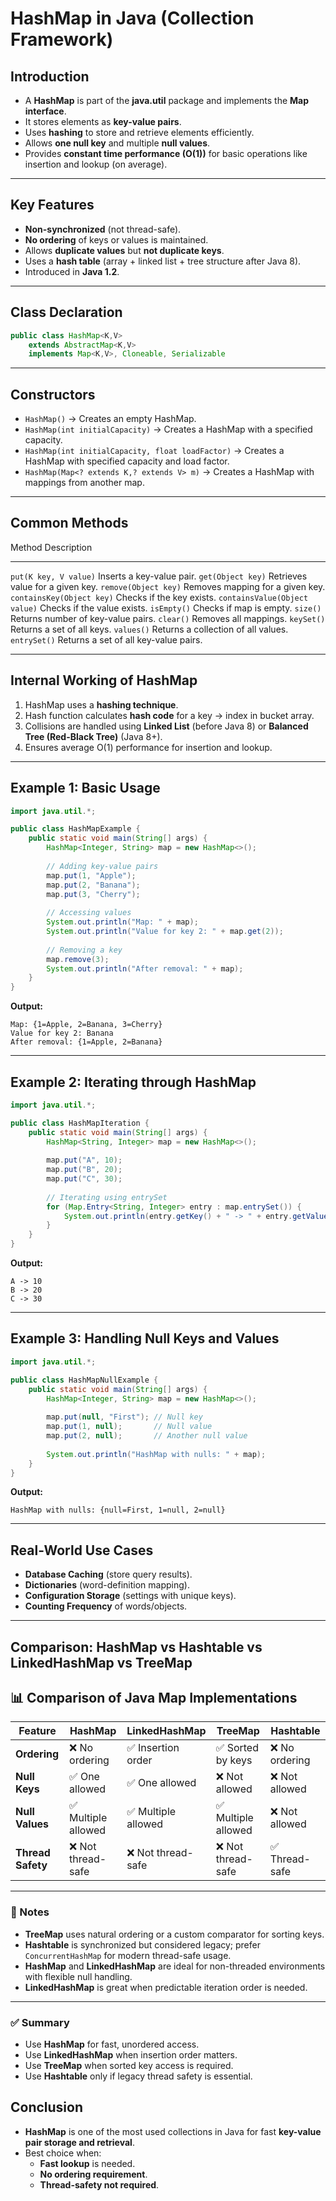 # HashMap in Java (Collection Framework)

## Introduction

-   A **HashMap** is part of the **java.util** package and implements
    the **Map interface**.
-   It stores elements as **key-value pairs**.
-   Uses **hashing** to store and retrieve elements efficiently.
-   Allows **one null key** and multiple **null values**.
-   Provides **constant time performance (O(1))** for basic operations
    like insertion and lookup (on average).

------------------------------------------------------------------------

## Key Features

-   **Non-synchronized** (not thread-safe).
-   **No ordering** of keys or values is maintained.
-   Allows **duplicate values** but **not duplicate keys**.
-   Uses a **hash table** (array + linked list + tree structure after
    Java 8).
-   Introduced in **Java 1.2**.

------------------------------------------------------------------------

## Class Declaration

``` java
public class HashMap<K,V>
    extends AbstractMap<K,V>
    implements Map<K,V>, Cloneable, Serializable
```

------------------------------------------------------------------------

## Constructors

-   `HashMap()` → Creates an empty HashMap.
-   `HashMap(int initialCapacity)` → Creates a HashMap with a specified
    capacity.
-   `HashMap(int initialCapacity, float loadFactor)` → Creates a HashMap
    with specified capacity and load factor.
-   `HashMap(Map<? extends K,? extends V> m)` → Creates a HashMap with
    mappings from another map.

------------------------------------------------------------------------

## Common Methods

  Method                          Description
  ------------------------------- ---------------------------------------
  `put(K key, V value)`           Inserts a key-value pair.
  `get(Object key)`               Retrieves value for a given key.
  `remove(Object key)`            Removes mapping for a given key.
  `containsKey(Object key)`       Checks if the key exists.
  `containsValue(Object value)`   Checks if the value exists.
  `isEmpty()`                     Checks if map is empty.
  `size()`                        Returns number of key-value pairs.
  `clear()`                       Removes all mappings.
  `keySet()`                      Returns a set of all keys.
  `values()`                      Returns a collection of all values.
  `entrySet()`                    Returns a set of all key-value pairs.

------------------------------------------------------------------------

## Internal Working of HashMap

1.  HashMap uses a **hashing technique**.
2.  Hash function calculates **hash code** for a key → index in bucket
    array.
3.  Collisions are handled using **Linked List** (before Java 8) or
    **Balanced Tree (Red-Black Tree)** (Java 8+).
4.  Ensures average O(1) performance for insertion and lookup.

------------------------------------------------------------------------

## Example 1: Basic Usage

``` java
import java.util.*;

public class HashMapExample {
    public static void main(String[] args) {
        HashMap<Integer, String> map = new HashMap<>();
        
        // Adding key-value pairs
        map.put(1, "Apple");
        map.put(2, "Banana");
        map.put(3, "Cherry");
        
        // Accessing values
        System.out.println("Map: " + map);
        System.out.println("Value for key 2: " + map.get(2));
        
        // Removing a key
        map.remove(3);
        System.out.println("After removal: " + map);
    }
}
```

**Output:**

    Map: {1=Apple, 2=Banana, 3=Cherry}
    Value for key 2: Banana
    After removal: {1=Apple, 2=Banana}

------------------------------------------------------------------------

## Example 2: Iterating through HashMap

``` java
import java.util.*;

public class HashMapIteration {
    public static void main(String[] args) {
        HashMap<String, Integer> map = new HashMap<>();
        
        map.put("A", 10);
        map.put("B", 20);
        map.put("C", 30);
        
        // Iterating using entrySet
        for (Map.Entry<String, Integer> entry : map.entrySet()) {
            System.out.println(entry.getKey() + " -> " + entry.getValue());
        }
    }
}
```

**Output:**

    A -> 10
    B -> 20
    C -> 30

------------------------------------------------------------------------

## Example 3: Handling Null Keys and Values

``` java
import java.util.*;

public class HashMapNullExample {
    public static void main(String[] args) {
        HashMap<Integer, String> map = new HashMap<>();
        
        map.put(null, "First"); // Null key
        map.put(1, null);       // Null value
        map.put(2, null);       // Another null value
        
        System.out.println("HashMap with nulls: " + map);
    }
}
```

**Output:**

    HashMap with nulls: {null=First, 1=null, 2=null}

------------------------------------------------------------------------

## Real-World Use Cases

-   **Database Caching** (store query results).
-   **Dictionaries** (word-definition mapping).
-   **Configuration Storage** (settings with unique keys).
-   **Counting Frequency** of words/objects.

------------------------------------------------------------------------

## Comparison: HashMap vs Hashtable vs LinkedHashMap vs TreeMap

  ## 📊 Comparison of Java Map Implementations

| **Feature**       | **HashMap**        | **LinkedHashMap**       | **TreeMap**            | **Hashtable**         |
|-------------------|--------------------|--------------------------|------------------------|------------------------|
| **Ordering**      | ❌ No ordering     | ✅ Insertion order       | ✅ Sorted by keys      | ❌ No ordering         |
| **Null Keys**     | ✅ One allowed     | ✅ One allowed           | ❌ Not allowed         | ❌ Not allowed         |
| **Null Values**   | ✅ Multiple allowed| ✅ Multiple allowed      | ✅ Multiple allowed    | ❌ Not allowed         |
| **Thread Safety** | ❌ Not thread-safe | ❌ Not thread-safe       | ❌ Not thread-safe     | ✅ Thread-safe         |

---

### 🧠 Notes

- **TreeMap** uses natural ordering or a custom comparator for sorting keys.
- **Hashtable** is synchronized but considered legacy; prefer `ConcurrentHashMap` for modern thread-safe usage.
- **HashMap** and **LinkedHashMap** are ideal for non-threaded environments with flexible null handling.
- **LinkedHashMap** is great when predictable iteration order is needed.

---

### ✅ Summary

- Use **HashMap** for fast, unordered access.
- Use **LinkedHashMap** when insertion order matters.
- Use **TreeMap** when sorted key access is required.
- Use **Hashtable** only if legacy thread safety is essential.



## Conclusion

-   **HashMap** is one of the most used collections in Java for fast
    **key-value pair storage and retrieval**.
-   Best choice when:
    -   **Fast lookup** is needed.
    -   **No ordering requirement**.
    -   **Thread-safety not required**.
